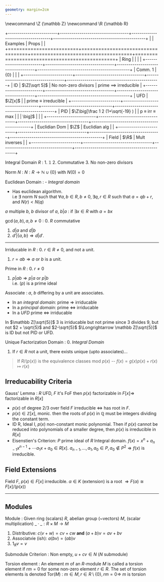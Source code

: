```yaml
---
geometry: margin=2cm
---
```


\newcommand \Z {\mathbb Z}
\newcommand \R {\mathbb R}

+-------------------------+-----------------------------------+------------------------------------+-----------------------------------------------+
|                         | Examples                          | Props                              |                                               |
+=========================+===================================+====================================+===============================================+
| Ring                    |                                   |                                    |                                               |
+-------------------------+-----------------------------------+------------------------------------+-----------------------------------------------+
| Comm. $1$               | $\{0\}$                           |                                    |                                               |
+-------------------------+-----------------------------------+------------------------------------+-----------------------------------------------+
| ID                      | $\Z[\sqrt 5]$                     | No non-zero divisors               | prime $\implies$ irreducible                  |
+-------------------------+-----------------------------------+------------------------------------+-----------------------------------------------+
| UFD                     | $\Z[x]$                           |                                    | prime $\equiv$ irreducible                    |
+-------------------------+-----------------------------------+------------------------------------+-----------------------------------------------+
| PID                     | $\Z\big[\frac 1 2 (1+\sqrt{-19} ) |                                    | p $\equiv$ irr $\equiv$ max                   |
|                         |   \big]$                          |                                    |                                               |
+-------------------------+-----------------------------------+------------------------------------+-----------------------------------------------+
| Euclidian Dom           | $\Z$                              | Euclidian alg                      |                                               |
+-------------------------+-----------------------------------+------------------------------------+-----------------------------------------------+
| Field                   | $\R$                              | Mult inverses                      |                                               |
+-------------------------+-----------------------------------+------------------------------------+-----------------------------------------------+

Integral Domain $R$
: 1. $\mathbb 1$
  2. Commutative
  3. No non-zero divisors

Norm $N$
: $N: R \to \mathbb N \cup \{0\}$ with $N(0) = 0$

Euclidean Domain
: - *Integral domain*
  - Has euclidean algorithm.   
    i.e $\exists$ norm $N$ such that $\forall a, b \in R, b \ne 0, \exists q, r
    \in R$ such that $a = qb + r$, and $N(r) < N(q)$


$a$ multiple $b$, $b$ divisor of $a$, $b|a$ 
: if $\exists x \in R$ with $a = bx$

$\gcd(a, b), a, b \ne 0$
: 0. $R$ commutative
  1. $d|a$ and $d|b$
  2. $d'|\{a, b\} \Longrightarrow d | d'$.

---

Irriducable in $R$
: 0. $r\in R \ne 0$, and not a unit.
  1. $r = ab \Longrightarrow a$ or $b$ is a unit.

Prime in $R$
: 0. $r \ne 0$
  1. $p | ab \Longrightarrow p | a$ or $p|b$  
     i.e. $(p)$ is a prime ideal

Associate
: $a$, $b$ differing by a unit are associates.


* In an *integral domain*: prime $\Longrightarrow$ irriducable  
* In a  *principal domain*: prime $\Longleftrightarrow$ irriducable
* In a *UFD* prime $\Longleftrightarrow$ irriducable

In $\mathbb Z[\sqrt{5}]$ $3$ is irriducable but not prime
since $3$ divides $9$, but not $2 + \sqrt{5}$ and $2-\sqrt{5}$
$\Longrightarrow \mathbb Z[\sqrt{5}]$ is ID but not PID or UFD.


Unique Factorization Domain
: 0. *Integral Domain*
  1. If $r\in R$ not a unit, there exists unique (upto associates)...


> If $R/(p(x))$ is the equivalence classes mod $p(x)$ -- $f(x) = g(x)p(x) + r(x)
> \mapsto r(x)$
> 

## Irreducability Criteria

Gauss' Lemma
: $R$ UFD, $F$ it's FoF then $p(x)$ factorizable in $F[x] \Longrightarrow$
  factorizable in $R[x]$


* $p(x)$ of degree 2/3 over field $F$ irreducible $\Longleftrightarrow$ has root
  in $F$.
* $p(x) \in \mathbb Z[x]$, monic. then the roots of $p(x)$ in $\mathbb Q$ must be integers
  dividing the constant term.
* ID R, Ideal I, $p(x)$ non-constant monic polynomial. Then if $p(x)$ cannot be
  reduced into polynomials of a smaller degree, then $p(x)$ is irreducible in
  $R[x]$
* Eisenstien's Criterion: $P$ prime ideal of $R$ Integral domain. $f(x) = x^n +
  a_{n-1}x^{n-1} + \cdots a_1 x + a_0 \in R[x]$. $a_{n-1}, \ldots, a_1, a_0 \in
  P, a_0 \notin P^2 \Longrightarrow f(x)$ is irreducible.


## Field Extensions

Field $F$, $p(x) \in F[x]$ irreducible. $\alpha \in K$ (extension) is a root
$\Longrightarrow F(\alpha) \cong F[x]/(p(x))$

---

## Modules

Module
: Given ring (scalars) $R$, abelian group (~vectors) $M$, (scalar multiplication)
  $\_\cdot\_ : R \times M \to M$

  1. Distributive: $c(v + w) = cv + cw$ **and** $(a + b)v = av + bv$
  2. Associatvie (ish): $a(b v) = (a b) v$
  3. $1_R v = v$

Submodule Criterion
: Non empty, $u + cv \in N$ ($N$ submodule)

Torsion element
: An element $m$ of an $R$-module $M$ is called a torsion element if $rm = 0$
  for some non-zero element $r \in R$. The set of torsion elements is denoted
  $\mathrm{Tor}(M)$
: $m \in M, r \in R \setminus \{0\}, r m = 0 \Longrightarrow$ $m$ is torsion 
